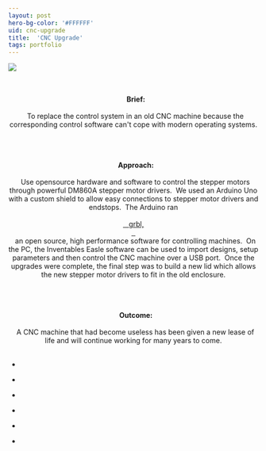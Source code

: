 ```yaml
---
layout: post
hero-bg-color: '#FFFFFF'
uid: cnc-upgrade
title:  'CNC Upgrade'
tags: portfolio
---
```


<a href="{{ site.url }}/images/portfolio/cnc-upgrade/IMAG1771.jpg">
<img src = "{{ site.url }}/images/portfolio/cnc-upgrade/IMAG1771.jpg">
</a>


<div class="sqs-html-content">
 <p class="" style="text-align:center;white-space:pre-wrap;">
  <strong>
   Brief:
  </strong>
  To replace the control system in an old CNC machine because the corresponding control software can't cope with modern operating systems.
 </p>
 <p class="" style="text-align:center;white-space:pre-wrap;">
  <strong>
   Approach:
  </strong>
  Use opensource hardware and software to control the stepper motors through powerful DM860A stepper motor drivers.  We used an Arduino Uno with a custom shield to allow easy connections to stepper motor drivers and endstops.  The Arduino ran
  <a href="https://github.com/grbl/grbl/wiki" target="_blank">
   grbl,
  </a>
  an open source, high performance software for controlling machines.  On the PC, the Inventables Easle software can be used to import designs, setup parameters and then control the CNC machine over a USB port.  Once the upgrades were complete, the final step was to build a new lid which allows the new stepper motor drivers to fit in the old enclosure.
 </p>
 <p class="" style="text-align:center;white-space:pre-wrap;">
  <strong>
   Outcome:
  </strong>
  A CNC machine that had become useless has been given a new lease of life and will continue working for many years to come.
 </p>
</div>


<ul class="projects clearfix">
  <li>
    <div class="project" style='background-image: url(/images/portfolio/cnc-upgrade/IMAG1774.jpg)'>
      <a class="cover" href="{{ site.url }}/images/portfolio/cnc-upgrade/IMAG1774.jpg"></a>
    </div>
  </li>
  <li>
    <div class="project" style='background-image: url(/images/portfolio/cnc-upgrade/IMAG1741.jpg)'>
      <a class="cover" href="{{ site.url }}/images/portfolio/cnc-upgrade/IMAG1741.jpg"></a>
    </div>
  </li>
  <li>
    <div class="project" style='background-image: url(/images/portfolio/cnc-upgrade/IMAG1733.jpg)'>
      <a class="cover" href="{{ site.url }}/images/portfolio/cnc-upgrade/IMAG1733.jpg"></a>
    </div>
  </li>
  <li>
    <div class="project" style='background-image: url(/images/portfolio/cnc-upgrade/IMAG1737.jpg)'>
      <a class="cover" href="{{ site.url }}/images/portfolio/cnc-upgrade/IMAG1737.jpg"></a>
    </div>
  </li>
  <li>
    <div class="project" style='background-image: url(/images/portfolio/cnc-upgrade/IMAG1761.jpg)'>
      <a class="cover" href="{{ site.url }}/images/portfolio/cnc-upgrade/IMAG1761.jpg"></a>
    </div>
  </li>
  <li>
    <div class="project" style='background-image: url(/images/portfolio/cnc-upgrade/IMAG1515.jpg)'>
      <a class="cover" href="{{ site.url }}/images/portfolio/cnc-upgrade/IMAG1515.jpg"></a>
    </div>
  </li>
</ul>
<br>


